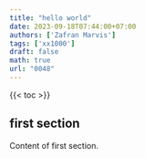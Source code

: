 ```yaml
---
title: "hello world"
date: 2023-09-18T07:44:00+07:00
authors: ['Zafran Marvis']
tags: ['xx1000']
draft: false
math: true
url: "0048"
---
```

{{< toc >}}

## first section
Content of first section.